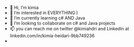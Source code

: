 - 👋 Hi, I’m kimia
- 👀 I’m interested in EVERYTHING:)
- 🌱 I’m currently learning c# AND Java
- 💞️ I’m looking to collaborate on c# and Java projects
- 📫 you can reach me on twitter @kimiahdri and LinkedIn at linkedin.com/in/kimia-heidari-9bb749236
- 

<!---
kimiahdri/kimiahdri is a ✨ special ✨ repository because its `README.md` (this file) appears on your GitHub profile.
You can click the Preview link to take a look at your changes.
--->
